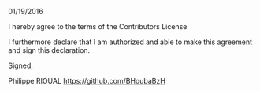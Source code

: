 01/19/2016

I hereby agree to the terms of the Contributors License

I furthermore declare that I am authorized and able to make this
agreement and sign this declaration.

Signed,

Philippe RIOUAL
https://github.com/BHoubaBzH
